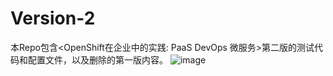 # Version-2
本Repo包含<OpenShift在企业中的实践: PaaS DevOps 微服务>第二版的测试代码和配置文件，以及删除的第一版内容。
![image](https://github.com/ocp-msa-devops/Version-2/blob/master/OCP%E4%BC%81%E4%B8%9A%E5%AE%9E%E8%B7%B5.jpg)

